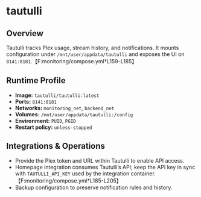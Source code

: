 # tautulli

## Overview
Tautulli tracks Plex usage, stream history, and notifications. It mounts configuration under `/mnt/user/appdata/tautulli` and exposes the UI on `8141:8181`.【F:monitoring/compose.yml†L159-L185】

## Runtime Profile
- **Image:** `tautulli/tautulli:latest`
- **Ports:** `8141:8181`
- **Networks:** `monitoring_net`, `backend_net`
- **Volumes:** `/mnt/user/appdata/tautulli:/config`
- **Environment:** `PUID`, `PGID`
- **Restart policy:** `unless-stopped`

## Integrations & Operations
- Provide the Plex token and URL within Tautulli to enable API access.
- Homepage integration consumes Tautulli’s API; keep the API key in sync with `TAUTULLI_API_KEY` used by the integration container.【F:monitoring/compose.yml†L185-L205】
- Backup configuration to preserve notification rules and history.
